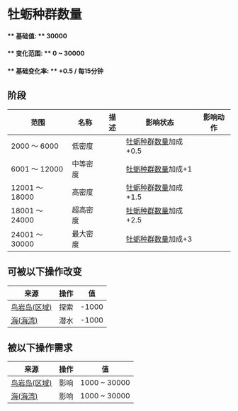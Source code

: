 # 牡蛎种群数量  
#### ** 基础值: ** 30000   
#### ** 变化范围: ** 0 ~ 30000  
#### ** 基础变化率: ** +0.5 / 每15分钟  
## 阶段  
范围  |  名称  |  描述  |  影响状态  |  影响动作  
----  |  ----  |  ----  |  ----  |  ----  
2000 ～ 6000  |  低密度  |    |  [牡蛎种群数量](Pop_Oyster.md)加成+0.5  |    
6001 ～ 12000  |  中等密度  |    |  [牡蛎种群数量](Pop_Oyster.md)加成+1  |    
12001 ～ 18000  |  高密度  |    |  [牡蛎种群数量](Pop_Oyster.md)加成+1.5  |    
18001 ～ 24000  |  超高密度  |    |  [牡蛎种群数量](Pop_Oyster.md)加成+2.5  |    
24001 ～ 30000  |  最大密度  |    |  [牡蛎种群数量](Pop_Oyster.md)加成+3  |    
## 可被以下操作改变  
来源  |  操作  |  值  
----  |  ----  |  ----  
[鸟岩岛(区域)](BirdRock.md)  |  探索  |  -1000  
[海(海湾)](Sea_Bay.md)  |  潜水  |  -1000  
## 被以下操作需求  
来源  |  操作  |  值  
----  |  ----  |  ----  
[鸟岩岛(区域)](BirdRock.md)  |  影响  |  1000 ~ 30000  
[海(海湾)](Sea_Bay.md)  |  影响  |  1000 ~ 30000  


<script>document.title="牡蛎种群数量 - 卡牌生存百科 Card Survival Wiki";</script>